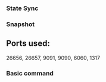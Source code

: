 
### State Sync
### Snapshot
## Ports used:

26656, 26657, 9091, 9090, 6060, 1317

### Basic command
